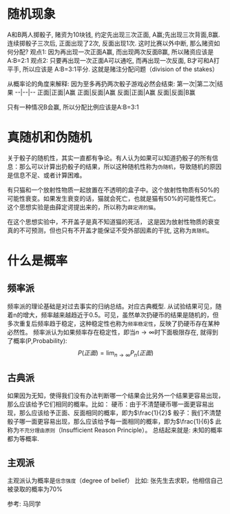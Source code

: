 # 随机现象
A和B两人掷骰子, 赌资为10块钱, 约定先出现三次正面, A赢;先出现三次背面,B赢. 连续掷骰子三次后, 正面出现了2次, 反面出现1次. 这时比赛以外中断, 那么赌资如何分配?
观点1: 因为再出现一次正面A赢, 而出现两次反面B赢, 所以赌资应该是A:B=2:1
观点2: 只要再出现一次正面A可以通吃, 而再出现一次反面, B才可和A打平手, 所以应该是 A:B=3:1平分.
这就是赌注分配问题（division of the stakes）

从概率论的角度来解释:
因为至多再扔两次骰子游戏必然会结束:
第一次|第二次|结果
--|--|--
正面|正面|A赢
正面|反面|A赢
反面|正面|A赢
反面|反面|B赢

只有一种情况B会赢, 所以分配比例应该是A:B=3:1

# 真随机和伪随机
关于骰子的随机性，其实一直都有争论。有人认为如果可以知道扔骰子的所有信息：那么可以计算出扔骰子的结果，所以这种随机性称为`伪随机`，导致随机的原因是信息不足、或者计算困难。

有只猫和一个放射性物质一起放置在不透明的盒子中。这个放射性物质有50%的可能性衰变。如果发生衰变的话，猫就会死亡，也就是猫有50%的可能性死亡。这个思想实验是由薛定谔提出来的，所以称为`薛定谔的猫`。

在这个思想实验中，不开盖子是真不知道猫的死活， 这是因为放射性物质的衰变真的不可预测，但也只有不开盖才能保证不受外部因素的干扰, 这称为`真随机`。


# 什么是概率
## 频率派
频率派的理论基础是对过去事实的归纳总结。对应古典概型.
从试验结果可见，随着n的增大，频率越来越趋近于0.5。可见，虽然单次扔硬币的结果是随机的，但多次重复后频率趋于稳定，这种稳定性也称为`频率稳定性`，反映了扔硬币存在某种必然性。
频率派认为如果频率存在稳定性，即当$n\rightarrow\infty$时下面极限存在, 就得到了概率(P,Probability):
$$P(正面)=\lim_{n\rightarrow\infty}P_n(正面)$$

## 古典派
如果因为无知，使得我们没有办法判断哪一个结果会比另外一个结果更容易出现，那么应该给予它们相同的概率。比如：
硬币：由于不清楚硬币哪一面更容易出现，那么应该给予正面、反面相同的概率，即为$\frac{1}{2}$
骰子：我们不清楚骰子哪一面更容易出现，那么应该给予每一面相同的概率，即为$\frac{1}{6}$
此称为`不充分理由原则`（Insufficient Reason Principle）。
总结起来就是: 未知的概率都为等概率.

## 主观派
主观派认为概率是`信念强度`（degree of belief）
比如: 张先生去求职，他相信自己被录取的概率为70%



参考:
马同学